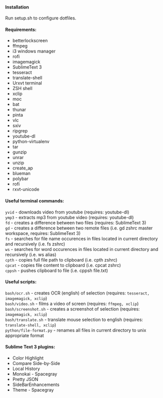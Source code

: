 #### Installation
Run setup.sh to configure dotfiles.

#### Requirements:
* betterlockscreen
* ffmpeg
* i3 windows manager
* rofi
* imagemagick
* SublimeText 3
* tesseract
* translate-shell
* Urxvt terminal
* ZSH shell
* xclip
* moc
* bat
* thunar
* pinta
* vlc
* sxiv
* ripgrep
* youtube-dl
* python-virtualenv
* tar
* gunzip
* unrar
* unzip
* create_ap
* blueman
* polybar
* rofi
* rxvt-unicode

#### Useful terminal commands:
`yvid` - downloads video from youtube (requires: youtube-dl)  
`ymp3` - extracts mp3 from youtube video (requires: youtube-dl)  
`fd` - creates a difference between two files (requires: SublimeText 3)  
`gd` - creates a difference between two remote files (i.e. gd zshrc master workspace, requires: SublimeText 3)  
`fs` - searches for file name occurences in files located in current directory and recursively (i.e. fs zshrc)  
`ws` - searches for word occurences in files located in current directory and recursively (i.e. ws alias)  
`cpth` - copies full file path to clipboard (i.e. cpth zshrc)  
`cpcat` - copies file content to clipboard (i.e. cpcat zshrc)  
`cppsh` - pushes clipboard to file (i.e. cppsh file.txt)  

#### Useful scripts:
`bash/ocr.sh` - creates OCR (english) of selection (requires: `tesseract, imagemagick, xclip`)  
`bash/video.sh` - films a video of screen (requires: `ffmpeg, xclip`)  
`bash/screenshot.sh` - creates a screenshot of selection (requires: `imagemagick, xclip`)  
`bash/translate.sh` - translate mouse selection to english (requires: `translate-shell, xclip`)  
`python/file-format.py` - renames all files in current directory to unix appropriate format  

#### Sublime Text 3 plugins:

* Color Highlight
* Compare Side-by-Side
* Local History
* Monokai - Spacegray
* Pretty JSON
* SideBarEnhancements
* Theme - Spacegray